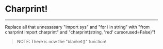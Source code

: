 # Charprint!
---
Replace all that unnessasary "import sys" and "for i in string" with "from charprint import charprint" and "charprint(string, 'red' cursorused=False)"!
> NOTE: There is now the "blanket()" function!